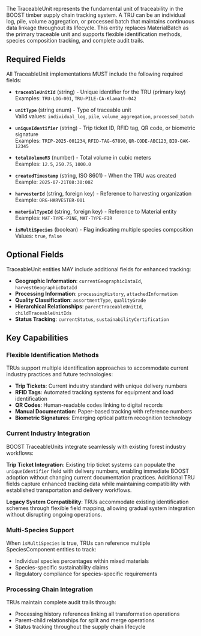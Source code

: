 The TraceableUnit represents the fundamental unit of traceability in the BOOST timber supply chain tracking system. A TRU can be an individual log, pile, volume aggregation, or processed batch that maintains continuous data linkage throughout its lifecycle. This entity replaces MaterialBatch as the primary traceable unit and supports flexible identification methods, species composition tracking, and complete audit trails.

## Required Fields

All TraceableUnit implementations MUST include the following required fields:

- **`traceableUnitId`** (string) - Unique identifier for the TRU (primary key)  
    Examples: `TRU-LOG-001`, `TRU-PILE-CA-Klamath-042`

- **`unitType`** (string enum) - Type of traceable unit  
    Valid values: `individual_log`, `pile`, `volume_aggregation`, `processed_batch`

- **`uniqueIdentifier`** (string) - Trip ticket ID, RFID tag, QR code, or biometric signature  
    Examples: `TRIP-2025-001234`, `RFID-TAG-67890`, `QR-CODE-ABC123`, `BIO-OAK-12345`

- **`totalVolumeM3`** (number) - Total volume in cubic meters  
    Examples: `12.5`, `250.75`, `1000.0`

- **`createdTimestamp`** (string, ISO 8601) - When the TRU was created  
    Example: `2025-07-21T08:30:00Z`

- **`harvesterId`** (string, foreign key) - Reference to harvesting organization  
    Example: `ORG-HARVESTER-001`

- **`materialTypeId`** (string, foreign key) - Reference to Material entity  
    Examples: `MAT-TYPE-PINE`, `MAT-TYPE-FIR`

- **`isMultiSpecies`** (boolean) - Flag indicating multiple species composition  
    Values: `true`, `false`

## Optional Fields

TraceableUnit entities MAY include additional fields for enhanced tracking:

- **Geographic Information**: `currentGeographicDataId`, `harvestGeographicDataId`
- **Processing Information**: `processingHistory`, `attachedInformation`
- **Quality Classification**: `assortmentType`, `qualityGrade`
- **Hierarchical Relationships**: `parentTraceableUnitId`, `childTraceableUnitIds`
- **Status Tracking**: `currentStatus`, `sustainabilityCertification`

## Key Capabilities

### Flexible Identification Methods
TRUs support multiple identification approaches to accommodate current industry practices and future technologies:
- **Trip Tickets**: Current industry standard with unique delivery numbers
- **RFID Tags**: Automated tracking systems for equipment and load identification  
- **QR Codes**: Human-readable codes linking to digital records
- **Manual Documentation**: Paper-based tracking with reference numbers
- **Biometric Signatures**: Emerging optical pattern recognition technology

### Current Industry Integration
BOOST TraceableUnits integrate seamlessly with existing forest industry workflows:

**Trip Ticket Integration**: Existing trip ticket systems can populate the `uniqueIdentifier` field with delivery numbers, enabling immediate BOOST adoption without changing current documentation practices. Additional TRU fields capture enhanced tracking data while maintaining compatibility with established transportation and delivery workflows.

**Legacy System Compatibility**: TRUs accommodate existing identification schemes through flexible field mapping, allowing gradual system integration without disrupting ongoing operations.

### Multi-Species Support
When `isMultiSpecies` is true, TRUs can reference multiple SpeciesComponent entities to track:
- Individual species percentages within mixed materials
- Species-specific sustainability claims
- Regulatory compliance for species-specific requirements

### Processing Chain Integration
TRUs maintain complete audit trails through:
- Processing history references linking all transformation operations
- Parent-child relationships for split and merge operations
- Status tracking throughout the supply chain lifecycle